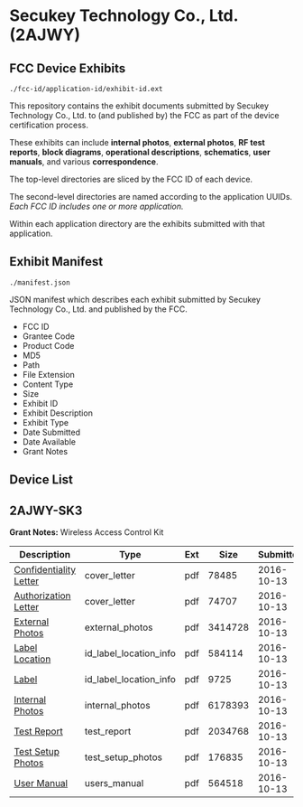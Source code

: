 # Secukey Technology Co., Ltd. (2AJWY)
## FCC Device Exhibits

```
./fcc-id/application-id/exhibit-id.ext
```

This repository contains the exhibit documents submitted by Secukey Technology Co., Ltd. to (and published by) the FCC as part of the device certification process.

These exhibits can include **internal photos**, **external photos**, **RF test reports**, **block diagrams**, **operational descriptions**, **schematics**, **user manuals**, and various **correspondence**.

The top-level directories are sliced by the FCC ID of each device.

The second-level directories are named according to the application UUIDs. *Each FCC ID includes one or more application.*

Within each application directory are the exhibits submitted with that application. 

## Exhibit Manifest

```
./manifest.json
```

JSON manifest which describes each exhibit submitted by Secukey Technology Co., Ltd. and published by the FCC.

- FCC ID
- Grantee Code
- Product Code
- MD5
- Path
- File Extension
- Content Type
- Size
- Exhibit ID
- Exhibit Description
- Exhibit Type
- Date Submitted
- Date Available
- Grant Notes

## Device List
## 2AJWY-SK3
**Grant Notes:** Wireless Access Control Kit

| Description | Type | Ext | Size | Submitted | Available |
| ----------- | ---- | --- | ---- | --------- | --------- |
| [Confidentiality Letter](2AJWY-SK3/a5a4147aa117782ee0d7887f5cb2e8c2/3162122.pdf) | cover_letter | pdf | 78485 | 2016-10-13 | 2016-10-13 |
| [Authorization Letter](2AJWY-SK3/a5a4147aa117782ee0d7887f5cb2e8c2/3162123.pdf) | cover_letter | pdf | 74707 | 2016-10-13 | 2016-10-13 |
| [External Photos](2AJWY-SK3/a5a4147aa117782ee0d7887f5cb2e8c2/3162118.pdf) | external_photos | pdf | 3414728 | 2016-10-13 | 2016-10-13 |
| [Label Location](2AJWY-SK3/a5a4147aa117782ee0d7887f5cb2e8c2/3162124.pdf) | id_label_location_info | pdf | 584114 | 2016-10-13 | 2016-10-13 |
| [Label](2AJWY-SK3/a5a4147aa117782ee0d7887f5cb2e8c2/3162125.pdf) | id_label_location_info | pdf | 9725 | 2016-10-13 | 2016-10-13 |
| [Internal Photos](2AJWY-SK3/a5a4147aa117782ee0d7887f5cb2e8c2/3162119.pdf) | internal_photos | pdf | 6178393 | 2016-10-13 | 2016-10-13 |
| [Test Report](2AJWY-SK3/a5a4147aa117782ee0d7887f5cb2e8c2/3162126.pdf) | test_report | pdf | 2034768 | 2016-10-13 | 2016-10-13 |
| [Test Setup Photos](2AJWY-SK3/a5a4147aa117782ee0d7887f5cb2e8c2/3162120.pdf) | test_setup_photos | pdf | 176835 | 2016-10-13 | 2016-10-13 |
| [User Manual](2AJWY-SK3/a5a4147aa117782ee0d7887f5cb2e8c2/3162121.pdf) | users_manual | pdf | 564518 | 2016-10-13 | 2016-10-13 |
